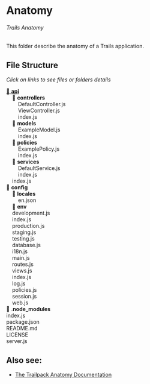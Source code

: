 # Anatomy
###### Trails Anatomy
This folder describe the anatomy of a Trails application.

## File Structure 
*Click on links to see files or folders details*

[:file_folder: **api**](./trailsProject/api) <br>
&nbsp;&nbsp;&nbsp;&nbsp;:file_folder: **controllers** <br> 
&nbsp;&nbsp;&nbsp;&nbsp;&nbsp;&nbsp;&nbsp;&nbsp;DefaultController.js <br>
&nbsp;&nbsp;&nbsp;&nbsp;&nbsp;&nbsp;&nbsp;&nbsp;ViewController.js <br>
&nbsp;&nbsp;&nbsp;&nbsp;&nbsp;&nbsp;&nbsp;&nbsp;index.js <br>
&nbsp;&nbsp;&nbsp;&nbsp;:file_folder: **models** <br>
&nbsp;&nbsp;&nbsp;&nbsp;&nbsp;&nbsp;&nbsp;&nbsp;ExampleModel.js <br>
&nbsp;&nbsp;&nbsp;&nbsp;&nbsp;&nbsp;&nbsp;&nbsp;index.js <br>
&nbsp;&nbsp;&nbsp;&nbsp;:file_folder: **policies** <br>
&nbsp;&nbsp;&nbsp;&nbsp;&nbsp;&nbsp;&nbsp;&nbsp;ExamplePolicy.js <br>
&nbsp;&nbsp;&nbsp;&nbsp;&nbsp;&nbsp;&nbsp;&nbsp;index.js <br>
&nbsp;&nbsp;&nbsp;&nbsp;:file_folder: **services** <br>
&nbsp;&nbsp;&nbsp;&nbsp;&nbsp;&nbsp;&nbsp;&nbsp;DefaultService.js <br>
&nbsp;&nbsp;&nbsp;&nbsp;&nbsp;&nbsp;&nbsp;&nbsp;index.js <br>
&nbsp;&nbsp;&nbsp;&nbsp;index.js <br>
:file_folder: **config** <br>
&nbsp;&nbsp;&nbsp;&nbsp;:file_folder: **locales** <br>
&nbsp;&nbsp;&nbsp;&nbsp;&nbsp;&nbsp;&nbsp;&nbsp;en.json <br>
&nbsp;&nbsp;&nbsp;&nbsp;:file_folder: **env** <br>
&nbsp;&nbsp;&nbsp;&nbsp;development.js <br>
&nbsp;&nbsp;&nbsp;&nbsp;index.js <br>
&nbsp;&nbsp;&nbsp;&nbsp;production.js <br>
&nbsp;&nbsp;&nbsp;&nbsp;staging.js <br>
&nbsp;&nbsp;&nbsp;&nbsp;testing.js <br>
&nbsp;&nbsp;&nbsp;&nbsp;database.js <br>
&nbsp;&nbsp;&nbsp;&nbsp;i18n.js <br>
&nbsp;&nbsp;&nbsp;&nbsp;main.js <br>
&nbsp;&nbsp;&nbsp;&nbsp;routes.js <br>
&nbsp;&nbsp;&nbsp;&nbsp;views.js <br>
&nbsp;&nbsp;&nbsp;&nbsp;index.js <br>
&nbsp;&nbsp;&nbsp;&nbsp;log.js <br>
&nbsp;&nbsp;&nbsp;&nbsp;policies.js <br>
&nbsp;&nbsp;&nbsp;&nbsp;session.js <br>
&nbsp;&nbsp;&nbsp;&nbsp;web.js <br>
:file_folder: .**node_modules** <br>
index.js <br>
package.json <br>
README.md <br>
LICENSE <br>
server.js <br>

## Also see: 
- [The Trailpack Anatomy Documentation]()
